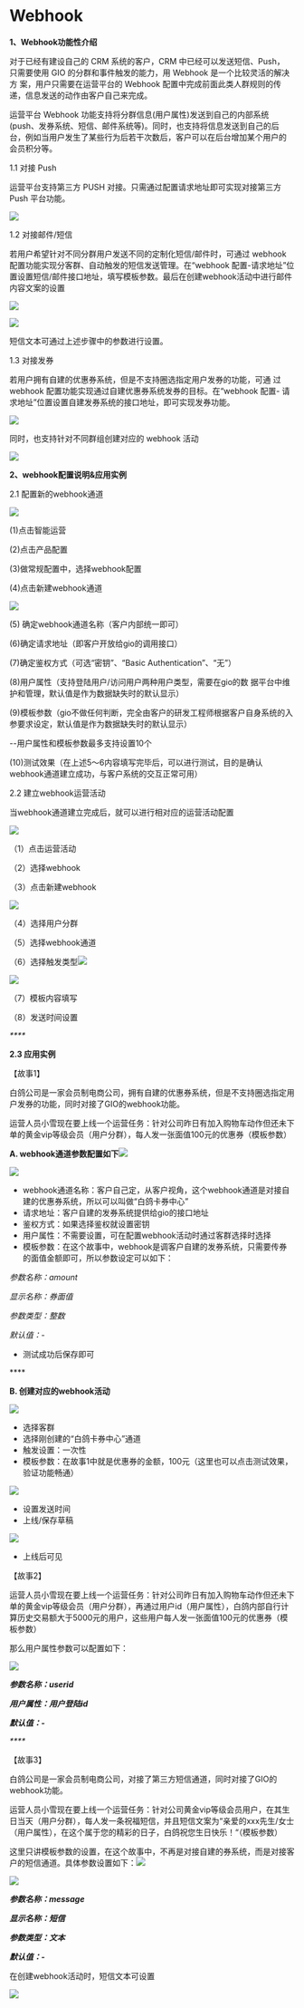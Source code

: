 # Webhook

**1、Webhook功能性介绍**

对于已经有建设自己的 CRM 系统的客户，CRM 中已经可以发送短信、Push， 只需要使用 GIO 的分群和事件触发的能力，用 Webhook 是一个比较灵活的解决方 案，用户只需要在运营平台的 Webhook 配置中完成前面此类人群规则的传递，信息发送的动作由客户自己来完成。

运营平台 Webhook 功能支持将分群信息\(用户属性\)发送到自己的内部系统 \(push、发券系统、短信、邮件系统等\)。同时，也支持将信息发送到自己的后 台，例如当用户发生了某些行为后若干次数后，客户可以在后台增加某个用户的 会员积分等。

1.1 对接 Push

运营平台支持第三方 PUSH 对接。只需通过配置请求地址即可实现对接第三方Push 平台功能。

![](../.gitbook/assets/image%20%28272%29.png)

1.2 对接邮件/短信

若用户希望针对不同分群用户发送不同的定制化短信/邮件时，可通过 webhook 配置功能实现分客群、自动触发的短信发送管理。在“webhook 配置-请求地址”位置设置短信/邮件接口地址，填写模板参数。最后在创建webhook活动中进行邮件内容文案的设置

![](../.gitbook/assets/image%20%28260%29.png)

![](../.gitbook/assets/image%20%28267%29.png)

  短信文本可通过上述步骤中的参数进行设置。



1.3 对接发券

若用户拥有自建的优惠券系统，但是不支持圈选指定用户发券的功能，可通 过 webhook 配置功能实现通过自建优惠券系统发券的目标。在“webhook 配置- 请求地址”位置设置自建发券系统的接口地址，即可实现发券功能。

![](../.gitbook/assets/image%20%28259%29.png)

同时，也支持针对不同群组创建对应的 webhook 活动

![](../.gitbook/assets/image%20%28269%29.png)



**2、webhook配置说明&应用实例**

2.1 配置新的webhook通道

![](../.gitbook/assets/image%20%28254%29.png)

\(1\)点击智能运营

\(2\)点击产品配置

\(3\)做常规配置中，选择webhook配置

\(4\)点击新建webhook通道

![](../.gitbook/assets/image%20%28265%29.png)

\(5\) 确定webhook通道名称（客户内部统一即可）

\(6\)确定请求地址（即客户开放给gio的调用接口）

\(7\)确定鉴权方式（可选“密钥”、“Basic Authentication”、“无”）

\(8\)用户属性（支持登陆用户/访问用户两种用户类型，需要在gio的数   据平台中维护和管理，默认值是作为数据缺失时的默认显示）

\(9\)模板参数（gio不做任何判断，完全由客户的研发工程师根据客户自身系统的入参要求设定，默认值是作为数据缺失时的默认显示）

--用户属性和模板参数最多支持设置10个

\(10\)测试效果（在上述5～6内容填写完毕后，可以进行测试，目的是确认webhook通道建立成功，与客户系统的交互正常可用）



2.2 建立webhook运营活动

当webhook通道建立完成后，就可以进行相对应的运营活动配置

![](../.gitbook/assets/image%20%28270%29.png)

（1）点击运营活动

（2）选择webhook

（3）点击新建webhook

![](../.gitbook/assets/image%20%28258%29.png)

（4）选择用户分群

（5）选择webhook通道

（6）选择触发类型![](blob:https://growingio.atlassian.net/ef874264-b69b-4f16-ac08-fbed535732b4#media-blob-url=true&id=a3f4c5c3-2909-4663-885d-56b82f13d0a7&collection=contentId-1470825243&contextId=1470825243&mimeType=image%2Fpng&name=image-20200715-030531.png&size=139016&width=834&height=549)

![](../.gitbook/assets/image%20%28263%29.png)

（7）模板内容填写

（8）发送时间设置

_\*\*\*\*_

**2.3 应用实例**

【故事1】

白鸽公司是一家会员制电商公司，拥有自建的优惠券系统，但是不支持圈选指定用户发券的功能，同时对接了GIO的webhook功能。

运营人员小雪现在要上线一个运营任务：针对公司昨日有加入购物车动作但还未下单的黄金vip等级会员（用户分群），每人发一张面值100元的优惠券（模板参数）

**A. webhook通道参数配置如下**![](blob:https://growingio.atlassian.net/b94d1b70-84aa-4ffc-b076-bf59fc4402f5#media-blob-url=true&id=89418424-c5d6-460d-b6ce-87664d5ad93c&collection=contentId-1470825243&contextId=1470825243&mimeType=image%2Fpng&name=image-20200715-031151.png&size=185180&width=1279&height=633)

![](../.gitbook/assets/image%20%28255%29.png)

* webhook通道名称：客户自己定，从客户视角，这个webhook通道是对接自建的优惠券系统，所以可以叫做“白鸽卡券中心”
* 请求地址：客户自建的发券系统提供给gio的接口地址
* 鉴权方式：如果选择鉴权就设置密钥
* 用户属性：不需要设置，可在配置webhook活动时通过客群选择时选择
* 模板参数：在这个故事中，webhook是调客户自建的发券系统，只需要传券的面值金额即可，所以参数设定可以如下：

 _参数名称：amount_

 _显示名称：券面值_

 _参数类型：整数_

 _默认值：-_

* 测试成功后保存即可

\*\*\*\*

**B. 创建对应的webhook活动**

![](../.gitbook/assets/image%20%28264%29.png)

* 选择客群
* 选择刚创建的“白鸽卡券中心”通道
* 触发设置：一次性
* 模板参数：在故事1中就是优惠券的金额，100元（这里也可以点击测试效果，验证功能畅通）

![](../.gitbook/assets/image%20%28261%29.png)

* 设置发送时间
* 上线/保存草稿

![](../.gitbook/assets/image%20%28268%29.png)

* 上线后可见



【故事2】

运营人员小雪现在要上线一个运营任务：针对公司昨日有加入购物车动作但还未下单的黄金vip等级会员（用户分群），再通过用户id（用户属性），白鸽内部自行计算历史交易额大于5000元的用户，这些用户每人发一张面值100元的优惠券（模板参数）

那么用户属性参数可以配置如下：

![](../.gitbook/assets/image%20%28273%29.png)

 _**参数名称：userid**_

 _**用户属性：用户登陆id**_

 _**默认值：-**_

_\*\*\*\*_

【故事3】

白鸽公司是一家会员制电商公司，对接了第三方短信通道，同时对接了GIO的webhook功能。

运营人员小雪现在要上线一个运营任务：针对公司黄金vip等级会员用户，在其生日当天（用户分群），每人发一条祝福短信，并且短信文案为“亲爱的xxx先生/女士（用户属性），在这个属于您的精彩的日子，白鸽祝您生日快乐！“（模板参数）

这里只讲模板参数的设置，在这个故事中，不再是对接自建的券系统，而是对接客户的短信通道。具体参数设置如下：![](blob:https://growingio.atlassian.net/498d503a-5cea-49cc-8433-dd63c734393e#media-blob-url=true&id=1c46efe8-2c5f-4abe-a6e2-328e5459d68e&collection=contentId-1470825243&contextId=1470825243&mimeType=image%2Fpng&name=image-20200715-031346.png&size=187643&width=1271&height=628)

![](../.gitbook/assets/image%20%28256%29.png)

 _**参数名称：message**_

 _**显示名称：短信**_

 _**参数类型：文本**_

 _**默认值：-**_

在创建webhook活动时，短信文本可设置

![](../.gitbook/assets/image%20%28253%29.png)

